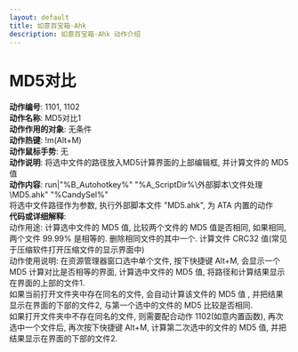 ```yaml
---
layout: default
title: 如意百宝箱-Ahk
description: 如意百宝箱-Ahk 动作介绍
---
```

<link rel="stylesheet" href="../actions/css/atom-one-light.min.css">
<script src="../actions/js/highlight.min.js"></script>
<script>hljs.highlightAll();</script>

# [](#header-2) MD5对比
**动作编号**: 1101, 1102  
**动作名称**: MD5对比1  
**动作作用的对象**: 无条件  
**动作热键**: !m(Alt+M)  
**动作鼠标手势**: 无  
**动作说明**: 将选中文件的路径放入MD5计算界面的上部编辑框, 并计算文件的 MD5 值  
**动作内容**: run|"%B_Autohotkey%" "%A_ScriptDir%\外部脚本\文件处理\MD5.ahk" "%CandySel%"  
将选中文件路径作为参数, 执行外部脚本文件 "MD5.ahk", 为 ATA 内置的动作  
**代码或详细解释**:  
动作用途: 计算选中文件的 MD5 值, 比较两个文件的 MD5 值是否相同, 如果相同, 两个文件 99.99% 是相等的. 删除相同文件的其中一个. 计算文件 CRC32 值(常见于压缩软件打开压缩文件的显示界面中)  
动作使用说明: 在资源管理器窗口选中单个文件, 按下快捷键 Alt+M, 会显示一个 MD5 计算对比是否相等的界面, 计算选中文件的 MD5 值, 将路径和计算结果显示在界面的上部的文件1.  
如果当前打开文件夹中存在同名的文件, 会自动计算该文件的 MD5 值 , 并把结果显示在界面的下部的文件2, 与第一个选中的文件的 MD5 比较是否相同.  
如果打开文件夹中不存在同名的文件, 则需要配合动作 1102(如意内置函数), 再次选中一个文件后, 再次按下快捷键 Alt+M, 计算第二次选中的文件的 MD5 值, 并把结果显示在界面的下部的文件2.  